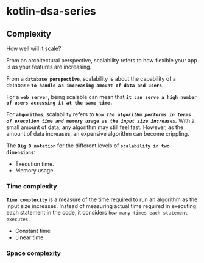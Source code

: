 # kotlin-dsa-series

## Complexity

How well will it scale?

From an architectural perspective, scalability refers to how flexible your app is as your features are increasing. 

From a **`database perspective`**, scalability is about the capability of a database **`to handle an increasing amount of data and users`**. 

For a **`web server`**, being scalable can mean that **`it can serve a high number of users accessing it at the same time.`**

For **`algorithms`**, scalability refers to ***`how the algorithm performs in terms of execution time and memory usage as the input size increases`.*** With a small amount of data, any algorithm may still feel fast. However, as the amount of data increases, an expensive algorithm can become crippling.

The **`Big O notation`** for the different levels of **`scalability in two dimensions`**:

- Execution time.
- Memory usage.

### Time complexity

**`Time complexity`** is a measure of the time required to run an algorithm as the input size increases. Instead of measuring actual time required in executing each statement in the code, it considers `how many times each statement executes`.

- Constant time
- Linear time

### Space complexity
